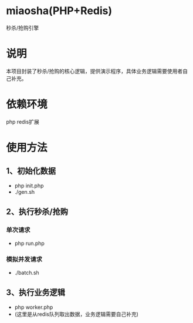 # miaosha(PHP+Redis<watch>)
秒杀/抢购引擎

# 说明
本项目封装了秒杀/抢购的核心逻辑，提供演示程序，具体业务逻辑需要使用者自己补充。

# 依赖环境
php redis扩展

# 使用方法
## 1、初始化数据  
* php init.php 
* ./gen.sh 

## 2、执行秒杀/抢购 
### 单次请求 
* php run.php 

### 模拟并发请求 
* ./batch.sh 

## 3、执行业务逻辑   
* php worker.php 
* (这里是从redis队列取出数据，业务逻辑需要自己补充) 
